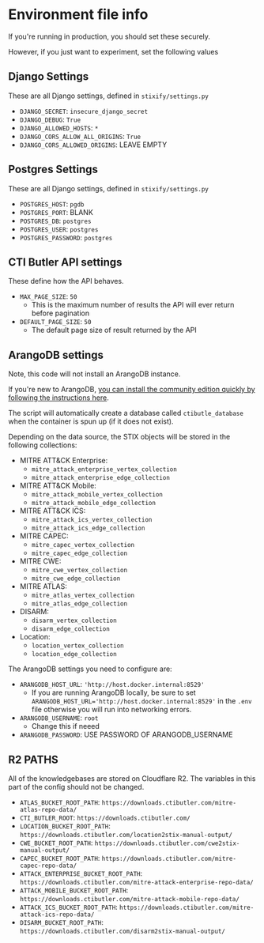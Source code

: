 # Environment file info

If you're running in production, you should set these securely.

However, if you just want to experiment, set the following values

## Django Settings

These are all Django settings, defined in `stixify/settings.py`

* `DJANGO_SECRET`: `insecure_django_secret`
* `DJANGO_DEBUG`: `True`
* `DJANGO_ALLOWED_HOSTS`: `*`
* `DJANGO_CORS_ALLOW_ALL_ORIGINS`: `True`
* `DJANGO_CORS_ALLOWED_ORIGINS`: LEAVE EMPTY

## Postgres Settings

These are all Django settings, defined in `stixify/settings.py`

* `POSTGRES_HOST`: `pgdb`
* `POSTGRES_PORT`: BLANK
* `POSTGRES_DB`: `postgres`
* `POSTGRES_USER`: `postgres`
* `POSTGRES_PASSWORD`: `postgres`

## CTI Butler API settings

These define how the API behaves.

* `MAX_PAGE_SIZE`: `50`
	* This is the maximum number of results the API will ever return before pagination
* `DEFAULT_PAGE_SIZE`: `50`
	* The default page size of result returned by the API

## ArangoDB settings

Note, this code will not install an ArangoDB instance.

If you're new to ArangoDB, [you can install the community edition quickly by following the instructions here](https://arangodb.com/community-server/).

The script will automatically create a database called `ctibutle_database` when the container is spun up (if it does not exist).

Depending on the data source, the STIX objects will be stored in the following collections:


* MITRE ATT&CK Enterprise:
	* `mitre_attack_enterprise_vertex_collection`
	* `mitre_attack_enterprise_edge_collection`
* MITRE ATT&CK Mobile: 
	* `mitre_attack_mobile_vertex_collection`
	* `mitre_attack_mobile_edge_collection`
* MITRE ATT&CK ICS:
	* `mitre_attack_ics_vertex_collection`
	* `mitre_attack_ics_edge_collection`
* MITRE CAPEC:
	* `mitre_capec_vertex_collection`
	* `mitre_capec_edge_collection`
* MITRE CWE: 
	* `mitre_cwe_vertex_collection`
	* `mitre_cwe_edge_collection`
* MITRE ATLAS: 
	* `mitre_atlas_vertex_collection`
	* `mitre_atlas_edge_collection`
* DISARM: 
	* `disarm_vertex_collection`
	* `disarm_edge_collection`
* Location: 
	* `location_vertex_collection`
	* `location_edge_collection`

The ArangoDB settings you need to configure are:

* `ARANGODB_HOST_URL`: `'http://host.docker.internal:8529'`
	* If you are running ArangoDB locally, be sure to set `ARANGODB_HOST_URL='http://host.docker.internal:8529'` in the `.env` file otherwise you will run into networking errors.
* `ARANGODB_USERNAME`: `root`
	* Change this if neeed
* `ARANGODB_PASSWORD`: USE PASSWORD OF ARANGODB_USERNAME


## R2 PATHS

All of the knowledgebases are stored on Cloudflare R2. The variables in this part of the config should not be changed.

* `ATLAS_BUCKET_ROOT_PATH`: `https://downloads.ctibutler.com/mitre-atlas-repo-data/`
* `CTI_BUTLER_ROOT`: `https://downloads.ctibutler.com/`
* `LOCATION_BUCKET_ROOT_PATH`: `https://downloads.ctibutler.com/location2stix-manual-output/`
* `CWE_BUCKET_ROOT_PATH`: `https://downloads.ctibutler.com/cwe2stix-manual-output/`
* `CAPEC_BUCKET_ROOT_PATH`: `https://downloads.ctibutler.com/mitre-capec-repo-data/`
* `ATTACK_ENTERPRISE_BUCKET_ROOT_PATH`: `https://downloads.ctibutler.com/mitre-attack-enterprise-repo-data/`
* `ATTACK_MOBILE_BUCKET_ROOT_PATH`: `https://downloads.ctibutler.com/mitre-attack-mobile-repo-data/`
* `ATTACK_ICS_BUCKET_ROOT_PATH`: `https://downloads.ctibutler.com/mitre-attack-ics-repo-data/`
* `DISARM_BUCKET_ROOT_PATH`: `https://downloads.ctibutler.com/disarm2stix-manual-output/`